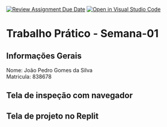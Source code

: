 [![Review Assignment Due Date](https://classroom.github.com/assets/deadline-readme-button-22041afd0340ce965d47ae6ef1cefeee28c7c493a6346c4f15d667ab976d596c.svg)](https://classroom.github.com/a/obNX3F-y)
[![Open in Visual Studio Code](https://classroom.github.com/assets/open-in-vscode-2e0aaae1b6195c2367325f4f02e2d04e9abb55f0b24a779b69b11b9e10269abc.svg)](https://classroom.github.com/online_ide?assignment_repo_id=18199685&assignment_repo_type=AssignmentRepo)
# Trabalho Prático - Semana-01

## Informações Gerais
Nome: João Pedro Gomes da Silva<br>
Matricula: 838678

## Tela de inspeção com navegador


## Tela de projeto no Replit

